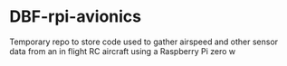 # DBF-rpi-avionics
Temporary repo to store code used to gather airspeed and other sensor data from an in flight RC aircraft using a Raspberry Pi zero w
